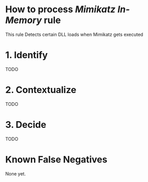 # How to process *Mimikatz In-Memory* rule
This rule Detects certain DLL loads when Mimikatz gets executed

# 1. Identify
TODO

# 2. Contextualize
TODO

# 3. Decide
TODO

# Known False Negatives
None yet.

